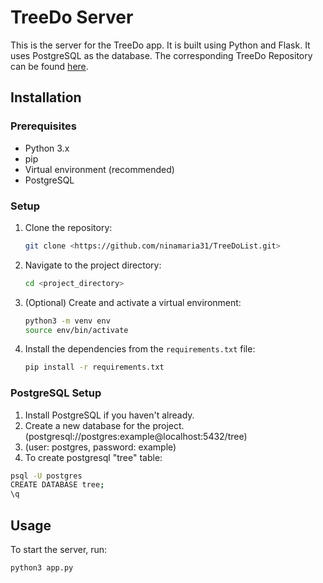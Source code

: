 # TreeDo Server

This is the server for the TreeDo app. It is built using Python and Flask. It uses PostgreSQL as the database.
The corresponding TreeDo Repository can be found [here](https://github.com/ninamaria31/TreeDoList).

## Installation

### Prerequisites

- Python 3.x
- pip
- Virtual environment (recommended)
- PostgreSQL

### Setup

1. Clone the repository:
    ```bash
    git clone <https://github.com/ninamaria31/TreeDoList.git>
    ```

2. Navigate to the project directory:
    ```bash
    cd <project_directory>
    ```

3. (Optional) Create and activate a virtual environment:
    ```bash
    python3 -m venv env
    source env/bin/activate
    ```

4. Install the dependencies from the `requirements.txt` file:
    ```bash
    pip install -r requirements.txt
    ```

### PostgreSQL Setup

1. Install PostgreSQL if you haven't already.
2. Create a new database for the project. (postgresql://postgres:example@localhost:5432/tree)
3. (user: postgres, password: example)
4. To create postgresql "tree" table: 
```bash
psql -U postgres
CREATE DATABASE tree;
\q
```

## Usage

To start the server, run:
```bash
python3 app.py
```
